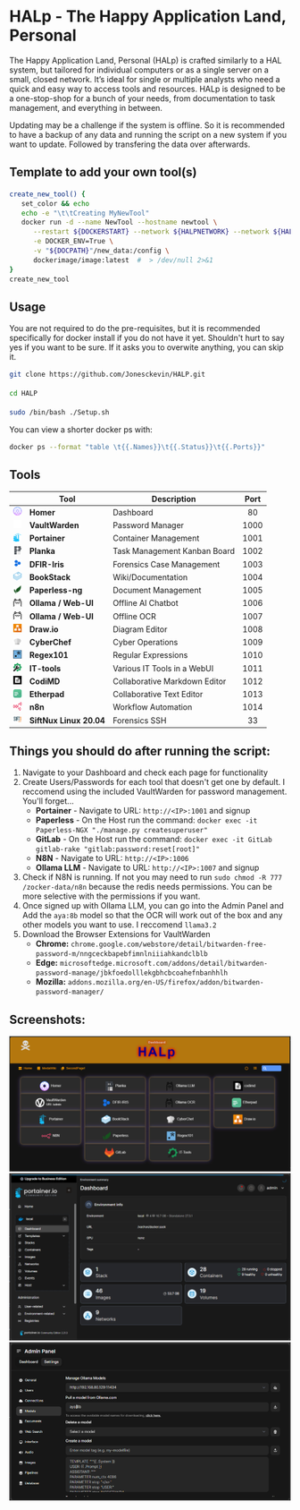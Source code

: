 # HALp - The Happy Application Land, Personal
The Happy Application Land, Personal (HALp) is crafted similarly to a HAL system, but tailored for individual computers or as a single server on a small, closed network. It’s ideal for single or multiple analysts who need a quick and easy way to access tools and resources. HALp is designed to be a one-stop-shop for a bunch of your needs, from documentation to task management, and everything in between.

Updating may be a challenge if the system is offline. So it is recommended to have a backup of any data and running the script on a new system if you want to update. Followed by transfering the data over afterwards.

## Template to add your own tool(s)
```bash
create_new_tool() {
   set_color && echo
   echo -e "\t\tCreating MyNewTool"
   docker run -d --name NewTool --hostname newtool \
      --restart ${DOCKERSTART} --network ${HALPNETWORK} --network ${HALPNETWORK}_DB \
      -e DOCKER_ENV=True \
      -v "${DOCPATH}"/new_data:/config \
      dockerimage/image:latest  #  > /dev/null 2>&1
}
create_new_tool
```


## **Usage**

You are not required to do the pre-requisites, but it is recommended specifically for docker install if you do not have it yet. Shouldn't hurt to say yes if you want to be sure. If it asks you to overwite anything, you can skip it.

```bash
git clone https://github.com/Jonesckevin/HALP.git

cd HALP

sudo /bin/bash ./Setup.sh
```

You can view a shorter docker ps with:
```bash
docker ps --format "table \t{{.Names}}\t{{.Status}}\t{{.Ports}}"
```

## **Tools**

|| **Tool**            | **Description**                       | **Port** |
|-|-----------------|-----------------------------------|:------:|
| <img src="./zocker-data/homer/tools/homer.png" width="15" height="15"> | **Homer** | Dashboard | 80 |
| <img src="./zocker-data/homer/tools/vaultwarden-light.png" width="15" height="15"> | **VaultWarden**     | Password Manager                  | 1000 |
| <img src="./zocker-data/homer/tools/portainer.png" width="15" height="15"> | **Portainer**       | Container Management              | 1001 |
| <img src="./zocker-data/homer/tools/planka.png" width="15" height="15"> | **Planka**          | Task Management Kanban Board      | 1002 |
| <img src="./zocker-data/homer/tools/dfir-iris.png" width="15" height="15"> | **DFIR-Iris**       | Forensics Case Management         | 1003 |
| <img src="./zocker-data/homer/tools/bookstack.png" width="15" height="15"> | **BookStack**       | Wiki/Documentation                | 1004 |
| <img src="./zocker-data/homer/tools/paperless.png" width="15" height="15"> | **Paperless-ng**    | Document Management               | 1005 |
| <img src="./zocker-data/homer/tools/ollama.png" width="15" height="15"> | **Ollama / Web-UI** | Offline AI Chatbot                | 1006 |
| <img src="./zocker-data/homer/tools/ollama.png" width="15" height="15"> | **Ollama / Web-UI** | Offline OCR                       | 1007 |
| <img src="./zocker-data/homer/tools/draw.png" width="15" height="15"> | **Draw.io**         | Diagram Editor                    | 1008 |
| <img src="./zocker-data/homer/tools/cyberchef.png" width="15" height="15"> | **CyberChef**       | Cyber Operations                  | 1009 |
| <img src="./zocker-data/homer/tools/RegExr.png" width="15" height="15"> | **Regex101**        | Regular Expressions               | 1010 |
| <img src="./zocker-data/homer/tools/it-tools.png" width="15" height="15"> | **IT-tools**        | Various IT Tools in a WebUI       | 1011 |
| <img src="./zocker-data/homer/tools/codimd.png" width="15" height="15"> | **CodiMD**          | Collaborative Markdown Editor     | 1012 |
| <img src="./zocker-data/homer/tools/etherpad.png" width="15" height="15"> | **Etherpad**        | Collaborative Text Editor         | 1013 |
| <img src="./zocker-data/homer/tools/n8n.png" width="15" height="15"> | **n8n**             | Workflow Automation               | 1014 |
| <img src="./zocker-data/homer/tools/SiftNux.png" width="15" height="15"> | **SiftNux Linux 20.04** | Forensics SSH | 33 |


## **Things you should do after running the script:**
1. Navigate to your Dashboard and check each page for functionality
2. Create Users/Passwords for each tool that doesn't get one by default. I reccomend using the included VaultWarden for password management. You'll forget...
   - **Portainer** - Navigate to URL: `http://<IP>:1001` and signup
   - **Paperless** - On the Host run the command: `docker exec -it Paperless-NGX "./manage.py createsuperuser"`
   - **GitLab** - On the Host run the command: `docker exec -it GitLab gitlab-rake "gitlab:password:reset[root]"`
   - **N8N** - Navigate to URL: `http://<IP>:1006`
   - **Ollama LLM** - Navigate to URL: `http://<IP>:1007` and signup
3. Check if N8N is running. If not you may need to run `sudo chmod -R 777 /zocker-data/n8n` because the redis needs permissions. You can be more selective with the permissions if you want.
4. Once signed up with Ollama LLM, you can go into the Admin Panel and Add the `aya:8b` model so that the OCR will work out of the box and any other models you want to use. I reccomend `llama3.2`
5.  Download the Browser Extensions for VaultWarden
    -  **Chrome:** `chrome.google.com/webstore/detail/bitwarden-free-password-m/nngceckbapebfimnlniiiahkandclblb`
    -  **Edge:** `microsoftedge.microsoft.com/addons/detail/bitwarden-password-manage/jbkfoedolllekgbhcbcoahefnbanhhlh`
    -  **Mozilla:** `addons.mozilla.org/en-US/firefox/addon/bitwarden-password-manager/`

## **Screenshots:**
![Dashboard](./screenshot-examples/Example-Dashboard.png)
![Portainer](./screenshot-examples/Example-Portainer.png)
![OpenWebUI](./screenshot-examples/Example-OllamaWebUI.png)
